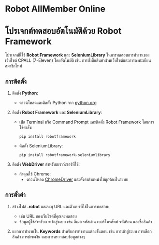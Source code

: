 # Robot AllMember Online

# โปรเจกต์ทดสอบอัตโนมัติด้วย Robot Framework

โปรเจกต์นี้ใช้ **Robot Framework** และ **SeleniumLibrary** ในการทดสอบการทำงานของเว็บไซต์ CPALL (7-Eleven) โดยอัตโนมัติ เช่น การสั่งซื้อสินค้าผ่านเว็บไซต์และการลงทะเบียนสมาชิกใหม่

## การติดตั้ง

1. ติดตั้ง **Python**:
   - ดาวน์โหลดและติดตั้ง Python จาก [python.org](https://www.python.org/)

2. ติดตั้ง **Robot Framework** และ **SeleniumLibrary**:
   - เปิด Terminal หรือ Command Prompt และติดตั้ง Robot Framework โดยการใช้คำสั่ง:
     ```bash
     pip install robotframework
     ```
   - ติดตั้ง SeleniumLibrary:
     ```bash
     pip install robotframework-seleniumlibrary
     ```

3. ติดตั้ง **WebDriver** สำหรับเบราว์เซอร์ที่ใช้:
   - ถ้าคุณใช้ Chrome:
     - ดาวน์โหลด [ChromeDriver](https://sites.google.com/chromium.org/driver/) และตั้งค่าตำแหน่งให้ถูกต้องในระบบ

## การตั้งค่า

1. สร้างไฟล์ **.robot** และระบุ URL และตัวแปรที่ใช้ในการทดสอบ:
   - เช่น URL ของเว็บไซต์ที่คุณจะทดสอบ
   - ข้อมูลผู้ใช้สำหรับการเข้าสู่ระบบ เช่น อีเมล รหัสผ่าน เบอร์โทรศัพท์ รหัสร้าน และชื่อสินค้า

2. แยกการทำงานใน **Keywords** สำหรับการทำงานแต่ละขั้นตอน เช่น การเข้าสู่ระบบ การเลือกสินค้า การชำระเงิน และการตรวจสอบข้อมูลต่างๆ
